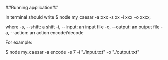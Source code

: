 ##Running application##
 
In terminal should write 
$ node my_caesar -a xxx -s xx -i xxx -o xxxx, 

where
-s, --shift: a shift
-i, --input: an input file
-o, --output: an output file
-a, --action: an action encode/decode

For example:

$ node my_caesar -a encode -s 7 -i "./input.txt" -o "./output.txt"
